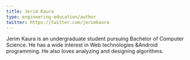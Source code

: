 ```yaml
---
title: Jerim Kaura
type: engineering-education/author
twitter: https://twitter.com/jerimkaura
---
```

Jerim Kaura is an undergraduate student pursuing Bachelor of Computer Science. He has a wide interest in Web technologies &Android programming. He also loves analyzing and designing algorithms.
